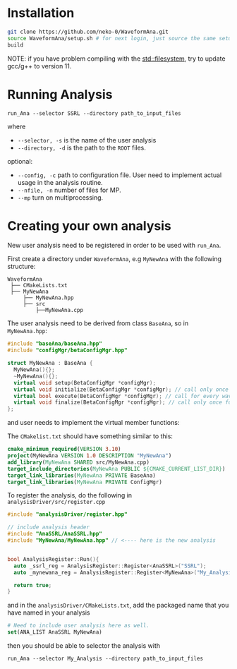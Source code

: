 # Installation

```bash
git clone https://github.com/neko-0/WaveformAna.git
source WaveformAna/setup.sh # for next login, just source the same setup.sh
build
```

NOTE: if you have problem compiling with the <std::filesystem>, try to update
gcc/g++ to version 11.

# Running Analysis

`run_Ana --selector SSRL --directory path_to_input_files`

where
  - `--selector, -s` is the name of the user analysis
  - `--directory, -d` is the path to the `ROOT` files.

optional:
  - `--config, -c` path to configuration file. User need to implement actual usage in the analysis routine.
  - `--nfile, -n` number of files for MP.
  - `--mp` turn on multiprocessing.


# Creating your own analysis

New user analysis need to be registered in order to be used with `run_Ana`.

First create a directory under `WaveformAna`, e.g `MyNewAna` with the following
structure:

```.
WaveformAna
 ├── CMakeLists.txt
 ├── MyNewAna
     ├── MyNewAna.hpp
     ├── src
         ├──MyNewAna.cpp
```

The user analysis need to be derived from class `BaseAna`, so in `MyNewAna.hpp`:

```cpp
#include "baseAna/baseAna.hpp"
#include "configMgr/betaConfigMgr.hpp"

struct MyNewAna : BaseAna {
  MyNewAna(){};
  ~MyNewAna(){};
  virtual void setup(BetaConfigMgr *configMgr);
  virtual void initialize(BetaConfigMgr *configMgr); // call only once for initialization purpose.
  virtual bool execute(BetaConfigMgr *configMgr); // call for every waveform event.
  virtual void finalize(BetaConfigMgr *configMgr); // call only once for cleanup purpose.
};
```

and user needs to implement the virtual member functions:

The `CMakelist.txt` should have something similar to this:

```cmake
cmake_minimum_required(VERSION 3.10)
project(MyNewAna VERSION 1.0 DESCRIPTION "MyNewAna")
add_library(MyNewAna SHARED src/MyNewAna.cpp)
target_include_directories(MyNewAna PUBLIC ${CMAKE_CURRENT_LIST_DIR})
target_link_libraries(MyNewAna PRIVATE BaseAna)
target_link_libraries(MyNewAna PRIVATE ConfigMgr)
```

To register the analysis, do the following in `analysisDriver/src/register.cpp`

```cpp
#include "analysisDriver/register.hpp"

// include analysis header
#include "AnaSSRL/AnaSSRL.hpp"
#include "MyNewAna/MyNewAna.hpp" // <---- here is the new analysis


bool AnalysisRegister::Run(){
  auto _ssrl_reg = AnalysisRegister::Register<AnaSSRL>("SSRL");
  auto _mynewana_reg = AnalysisRegister::Register<MyNewAna>("My_Analysis");

  return true;
}
```

and in the `analysisDriver/CMakeLists.txt`, add the packaged name that you have
named in your analysis

```cmake
# Need to include user analysis here as well.
set(ANA_LIST AnaSSRL MyNewAna)
```

then you should be able to selector the analysis with

`run_Ana --selector My_Analysis --directory path_to_input_files`
